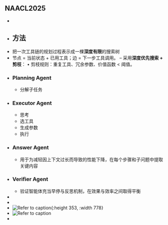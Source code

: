 ## NAACL2025
-
- ## 方法
- 把一次工具链的规划过程表示成一棵**深度有限**的搜索树
- 节点 = 当前状态 + 已用工具；边 = 下一步工具调用。
  – 采用**深度优先搜索 + 剪枝**：
  • 剪枝规则：重复工具、冗余参数、价值函数 < 阈值。
- ### Planning Agent
	- 分解子任务
- ### Executor Agent
	- 思考
	- 选工具
	- 生成参数
	- 执行
- ### Answer Agent
	- 用于为减轻因上下文过长而导致的性能下降，在每个步骤和子问题中提取关键内容
- ### Verifier Agent
	- 验证智能体充当早停与反思机制，在效果与效率之间取得平衡
-
-
- ![Refer to caption](https://arxiv.org/html/2405.05955v4/x1.png){:height 353, :width 778}
- ![Refer to caption](https://arxiv.org/html/2405.05955v4/x2.png)
-